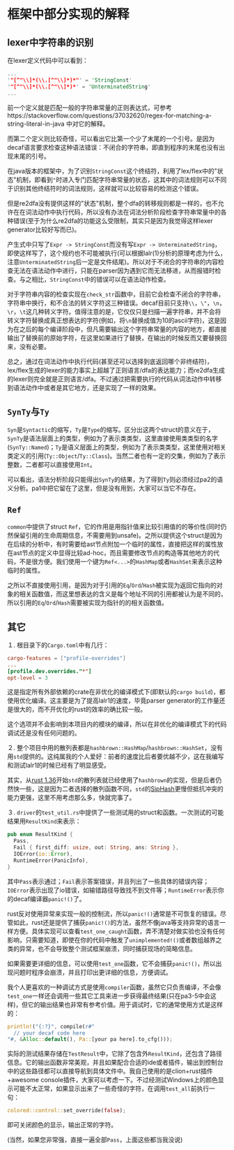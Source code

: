 # 框架中部分实现的解释

## lexer中字符串的识别

在lexer定义代码中可以看到：

```rust
...
'"[^"\\]*(\\.[^"\\]*)*"' = 'StringConst'
'"[^"\\]*(\\.[^"\\]*)*' = 'UnterminatedString'
...
```

前一个定义就是匹配一般的字符串常量的正则表达式，可参考https://stackoverflow.com/questions/37032620/regex-for-matching-a-string-literal-in-java 中对它的解释。

而第二个定义则比较奇怪，可以看出它比第一个少了末尾的一个引号。是因为decaf语言要求检查这种语法错误：不闭合的字符串，即直到程序的末尾也没有出现末尾的引号。

在java版本的框架中，为了识别`StringConst`这个终结符，利用了lex/flex中的"状态"机制，即看到`"`时进入专门匹配字符串常量的状态，这其中的词法规则可以不同于识别其他终结符时的词法规则，这样就可以比较容易的检测这个错误。

但是re2dfa没有提供这样的"状态"机制，整个dfa的转移规则都是一样的，也不允许在在词法动作中执行代码，所以没有办法在词法分析阶段检查字符串常量中的各种错误(至于为什么re2dfa的功能这么受限制，其实只是因为我觉得这样lexer generator比较好写而已)。

产生式中只写了`Expr -> StringConst`而没有写`Expr -> UnterminatedString`，即使这样写了，这个规约也不可能被执行(可以根据lalr(1)分析的原理考虑为什么，注意`UnterminatedString`后一定是文件结尾)。所以对于不闭合的字符串的内容检查无法在语法动作中进行，只能在parser因为遇到它而无法移进，从而报错时检查。与之相比，`StringConst`中的错误可以在语法动作检查。

对于字符串内容的检查实现在`check_str`函数中，目前它会检查不闭合的字符串，字符串中换行，和不合法的转义字符这三种错误。decaf目前只支持`\\`，`\"`，`\n`，`\r`，`\t`这几种转义字符。值得注意的是，它仅仅只是扫描一遍字符串，并不会将转义字符替换成真正想表达的字符(例如，将`\n`替换成值为10的ascii字符)，这是因为在之后的每个编译阶段中，但凡需要输出这个字符串常量的内容的地方，都直接输出了替换前的原始字符，在这里如果进行了替换，在输出的时候反而又要替换回来，没有必要。

总之，通过在词法动作中执行代码(甚至还可以选择到底返回哪个非终结符)，lex/flex生成的lexer的能力事实上超越了正则语言/dfa的表达能力；而re2dfa生成的lexer则完全就是正则语言/dfa。不过通过把需要执行的代码从词法动作中转移到语法动作中或者是其它地方，还是实现了一样的效果。

## `SynTy`与`Ty`

`Syn`是`Syntactic`的缩写，`Ty`是`Type`的缩写。区分出这两个struct的意义在于，`SynTy`是语法层面上的类型，例如为了表示类类型，这里直接使用类类型的名字(`SynTy::Named`)；`Ty`是语义层面上的类型，例如为了表示类类型，这里使用对相关类定义的引用(`Ty::Object`/`Ty::Class`)。当然二者也有一定的交集，例如为了表示整数，二者都可以直接使用`Int`。

可以看出，语法分析阶段只能得出`SynTy`的结果，为了得到`Ty`则必须经过pa2的语义分析。pa1中把它留在了这里，但是没有用到，大家可以当它不存在。

## `Ref`

`common`中提供了struct `Ref`，它的作用是用指针值来比较引用值的的等价性(同时仍然保留引用的生命周期信息，不需要用到unsafe)。之所以提供这个struct是因为在后续的分析中，有时需要给ast节点附加一个临时的属性，直接把这样的属性放在ast节点的定义中显得比较ad-hoc，而且需要修改节点的构造等其他地方的代码，不是很方便。我们使用一个键为`Ref<...>`的`HashMap`或者`HashSet`来表示这种临时的属性。

之所以不直接使用引用，是因为对于引用的`Eq`/`Ord`/`Hash`被实现为返回它指向的对象的相关函数值，而这里想表达的含义是每个地址不同的引用都被认为是不同的，所以引用的`Eq`/`Ord`/`Hash`需要被实现为指针的的相关函数值。

## 其它

１. 根目录下的`Cargo.toml`中有几行：

```toml
cargo-features = ["profile-overrides"]
...
[profile.dev.overrides."*"]
opt-level = 3
```

这是指定所有外部依赖的crate在非优化的编译模式下(即默认的`cargo build`)，都使用优化编译。这主要是为了提高lalr1的速度，毕竟parser generator的工作量还是很大的，而不开优化的rust的效率的确比较一般。

这个选项并不会影响到本项目内的模块的编译，所以在非优化的编译模式下的代码调试还是没有任何问题的。

２. 整个项目中用的散列表都是`hashbrown::HashMap`/`hashbrown::HashSet`，没有用`std`提供的。这纯属我的个人爱好：前者的速度比后者要优越不少，这在我编写和测试lalr1的时候已经有了明显感受。

其实，从[rust 1.36](https://blog.rust-lang.org/2019/07/04/Rust-1.36.0.html)开始`std`的散列表就已经使用了`hashbrown`的实现，但是后者仍然快一些，这是因为二者选择的散列函数不同，`std`的[SipHash](https://en.wikipedia.org/wiki/SipHash)更慢但抵抗冲突的能力更强，这里不用考虑那么多，快就完事了。

３. `driver`的`test_util.rs`中提供了一些测试用的struct和函数。一次测试的可能结果用`ResultKind`来表示：

```rust
pub enum ResultKind {
  Pass,
  Fail { first_diff: usize, out: String, ans: String },
  IOError(io::Error),
  RuntimeError(PanicInfo),
}
```

其中`Pass`表示通过；`Fail`表示答案错误，并且列出了一些具体的错误内容；`IOError`表示出现了io错误，如输错路径导致找不到文件等；`RuntimeError`表示你的decaf编译器`panic!()`了。

rust反对使用异常来实现一般的控制流，所以`panic!()`通常是不可恢复的错误。尽管如此，rust还是提供了捕获`panic!()`的方法，虽然不像java等支持异常的语言一样方便。具体实现可以查看`test_one_caught`函数，弄不清楚对做实验也没有任何影响，只需要知道，即使在你的代码中触发了`unimplemented!()`或者数组越界之类的异常，也不会导致整个测试框架崩溃，同时捕获现场的简略信息。

如果需要更详细的信息，可以使用`test_one`函数，它不会捕获`panic!()`，所以出现问题时程序会崩溃，并且打印出更详细的信息，方便调试。

我个人更喜欢的一种调试方式是使用`compiler`函数，虽然它只负责编译，不会像`test_one`一样还会调用一些其它工具来进一步获得最终结果(只在pa3-5中会这样)，但它的输出结果也非常有参考价值。用于调试时，它的通常使用方式是这样的：

```rust
println!("{:?}", compile(r#"
  // your decaf code here
"#, &Alloc::default(), Pa::[your pa here].to_cfg()));
```

实际的测试结果存储在`TestResult`中，它除了包含外`ResultKind`，还包含了路径信息。它的输出函数非常美观，并且如果配合合适的ide或者插件，输出到控制台中的这些路径都可以直接导航到具体文件中。我自己使用的是clion+rust插件+awesome console插件，大家可以考虑一下。不过经测试Windows上的颜色显示可能不太正常，如果显示出来了一些奇怪的字符，在调用`test_all`前执行一句：

```rust
colored::control::set_override(false);
```

即可关闭颜色的显示，输出正常的字符。

(当然，如果您非常强，直接一遍全部`Pass`，上面这些都当我没说)